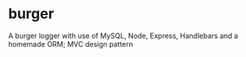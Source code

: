 # burger
 A burger logger with use of MySQL, Node, Express, Handlebars and a homemade ORM; MVC design pattern
